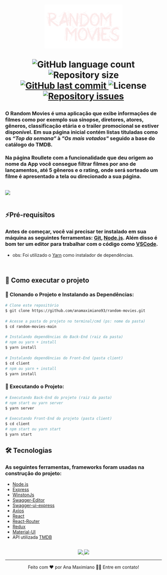 <h1 align="center">
    <img width="250px" src="./client/src/assets/images/logo.svg">
    
<p>
  <img alt="GitHub language count" src="https://img.shields.io/github/languages/count/anamaximiano93/random-movies?color=%2304D361">

  <img alt="Repository size" src="https://img.shields.io/github/repo-size/anamaximiano93/random-movies">
  
  <a href="https://github.com/anamaximiano93/random-movies/commits/master">
    <img alt="GitHub last commit" src="https://img.shields.io/github/last-commit/anamaximiano93/random-movies">
  </a>   
   <img alt="License" src="https://img.shields.io/badge/license-MIT-brightgreen">

   <a href="https://github.com/anamaximiano93/random-movies/issues">
    <img alt="Repository issues" src="https://img.shields.io/github/issues/anamaximiano93/random-movies.svg">
  </a>
  
 
</p>
</h1>

### O **Random Movies** é uma aplicação que exibe informações de filmes como por exemplo sua sinopse, diretores, atores, gêneros, classificação etária e o trailer promocional se estiver disponível. Em sua página inicial contém listas tituladas como os _“Top da semana”_ à _"Os mais votados"_ seguido a base do catálogo do **TMDB**.

### Na página **Roullete** com a funcionalidade que deu origem ao nome da App você consegue filtrar filmes por ano de lançamentos, até 5 gêneros e o rating, onde será sorteado um filme é apresentado a tela ou direcionado a sua página.

<br>

<div>

<img src="https://docs.google.com/uc?id=1R-KA7_hMBI_TDcLeo4jHNpeRZCRqzmHV">

</div>

<br>

## ⚡Pré-requisitos

### Antes de começar, você vai precisar ter instalado em sua máquina as seguintes ferramentas: [Git](https://git-scm.com), [Node.js](https://nodejs.org/en/). Além disso é bom ter um editor para trabalhar com o código como [VSCode](https://code.visualstudio.com/).

- obs: Foi utilizado o [Yarn](https://yarnpkg.com/) como instalador de dependências.

<br>

## 🚀 Como executar o projeto

### 🎲 Clonando o Projeto e Instalando as Dependências:

```bash
# Clone este repositório
$ git clone https://github.com/anamaximiano93/random-movies.git

# Acesse a pasta do projeto no terminal/cmd (ps: nome da pasta)
$ cd random-movies-main

# Instalando dependências do Back-End (raiz da pasta)
# npm ou yarn + install
$ yarn install

# Instalando dependências do Front-End (pasta client)
$ cd client
# npm ou yarn + install
$ yarn install

```

### 🎲 Executando o Projeto:

```bash
# Executando Back-End do projeto (raiz da pasta)
# npm start ou yarn server
$ yarn server

# Executando Front-End do projeto (pasta client)
$ cd client
# npm start ou yarn start
$ yarn start

```

## 🛠 Tecnologias

### As seguintes ferramentas, frameworks foram usadas na construção do projeto:

- [Node.js](https://nodejs.org/en/)
- [Express](https://expressjs.com/pt-br/)
- [WinstonJs](https://github.com/winstonjs/winston)
- [Swagger-Editor](https://swagger.io/tools/swagger-editor/)
- [Swagger-ui-express](https://www.npmjs.com/package/swagger-ui-express)
- [Axios](https://github.com/axios/axios)
- [React](https://pt-br.reactjs.org/)
- [React-Router](https://reactrouter.com/web/guides/quick-start)
- [Redux](https://redux.js.org/)
- [Material-UI](https://material-ui.com/)
- API utilizada [TMDB](https://www.themoviedb.org/documentation/api)

<br>

<div align="center">
<a href="http://random-movies-app.herokuapp.com/api/api-docs/" target="_blank">

<img src="https://img.shields.io/badge/Swagger-Doc-green?style=for-the-badge&logo=swagger">

</a>
<a href="https://random-movies-app.herokuapp.com/" target="_blank">

<img src="https://img.shields.io/badge/Heroku-App-blueviolet?style=for-the-badge&logo=heroku">

</a>

</div>

---

<p align="center">
Feito com ❤️ por Ana Maximiano 👋🏽 Entre em contato!
</p>
